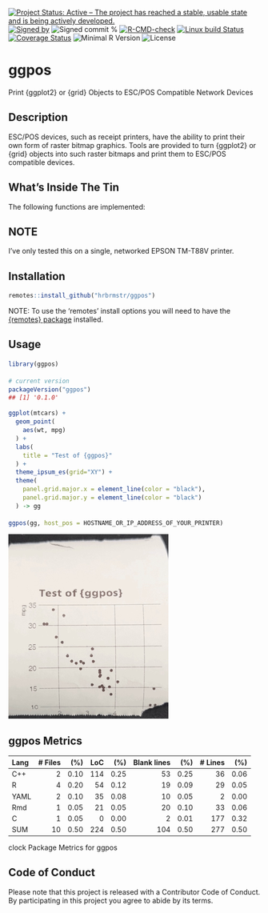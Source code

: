 
[![Project Status: Active – The project has reached a stable, usable
state and is being actively
developed.](https://www.repostatus.org/badges/latest/active.svg)](https://www.repostatus.org/#active)
[![Signed
by](https://img.shields.io/badge/Keybase-Verified-brightgreen.svg)](https://keybase.io/hrbrmstr)
![Signed commit
%](https://img.shields.io/badge/Signed_Commits-100%25-lightgrey.svg)
[![R-CMD-check](https://github.com/hrbrmstr/ggpos/workflows/R-CMD-check/badge.svg)](https://github.com/hrbrmstr/ggpos/actions?query=workflow%3AR-CMD-check)
[![Linux build
Status](https://travis-ci.org/hrbrmstr/ggpos.svg?branch=master)](https://travis-ci.org/hrbrmstr/ggpos)
[![Coverage
Status](https://codecov.io/gh/hrbrmstr/ggpos/branch/master/graph/badge.svg)](https://codecov.io/gh/hrbrmstr/ggpos)
![Minimal R
Version](https://img.shields.io/badge/R%3E%3D-3.6.0-blue.svg)
![License](https://img.shields.io/badge/License-MIT-blue.svg)

# ggpos

Print {ggplot2} or {grid} Objects to ESC/POS Compatible Network Devices

## Description

ESC/POS devices, such as receipt printers, have the ability to print
their own form of raster bitmap graphics. Tools are provided to turn
{ggplot2} or {grid} objects into such raster bitmaps and print them to
ESC/POS compatible devices.

## What’s Inside The Tin

The following functions are implemented:

## NOTE

I’ve only tested this on a single, networked EPSON TM-T88V printer.

## Installation

``` r
remotes::install_github("hrbrmstr/ggpos")
```

NOTE: To use the ‘remotes’ install options you will need to have the
[{remotes} package](https://github.com/r-lib/remotes) installed.

## Usage

``` r
library(ggpos)

# current version
packageVersion("ggpos")
## [1] '0.1.0'
```

``` r
ggplot(mtcars) +
  geom_point(
    aes(wt, mpg)
  ) +
  labs(
    title = "Test of {ggpos}"
  ) +
  theme_ipsum_es(grid="XY") +
  theme(
    panel.grid.major.x = element_line(color = "black"),
    panel.grid.major.y = element_line(color = "black")
  ) -> gg

ggpos(gg, host_pos = HOSTNAME_OR_IP_ADDRESS_OF_YOUR_PRINTER)
```

![](man/figures/IMG_0217.png)

## ggpos Metrics

| Lang | \# Files |  (%) | LoC |  (%) | Blank lines |  (%) | \# Lines |  (%) |
|:-----|---------:|-----:|----:|-----:|------------:|-----:|---------:|-----:|
| C++  |        2 | 0.10 | 114 | 0.25 |          53 | 0.25 |       36 | 0.06 |
| R    |        4 | 0.20 |  54 | 0.12 |          19 | 0.09 |       29 | 0.05 |
| YAML |        2 | 0.10 |  35 | 0.08 |          10 | 0.05 |        2 | 0.00 |
| Rmd  |        1 | 0.05 |  21 | 0.05 |          20 | 0.10 |       33 | 0.06 |
| C    |        1 | 0.05 |   0 | 0.00 |           2 | 0.01 |      177 | 0.32 |
| SUM  |       10 | 0.50 | 224 | 0.50 |         104 | 0.50 |      277 | 0.50 |

clock Package Metrics for ggpos

## Code of Conduct

Please note that this project is released with a Contributor Code of
Conduct. By participating in this project you agree to abide by its
terms.
